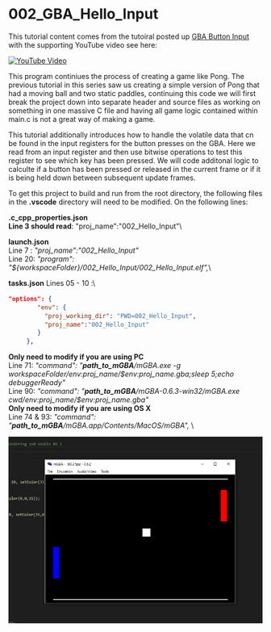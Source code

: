 # 002_GBA_Hello_Input

This tutorial content comes from the tutoiral posted up [GBA Button Input](https://jamiedstewart.github.io/gba%20dev/2019/02/16/GBA-Dev-My-First-Pixels.html) with the supporting YouTube video see here:

[![YouTube Video](https://img.youtube.com/vi/Rj0lf46iljc/0.jpg)](https://www.youtube.com/embed/Rj0lf46iljc)

This program continiues the process of creating a game like Pong. The previous tutorial in this series saw us creating a simple version of Pong that had a moving ball and two static paddles, continuing this code we will first break the project down into separate header and source files as working on something in one massive C file and having all game logic contained within main.c is not a great way of making a game.  

This tutorial additionally introduces how to handle the volatile data that cn be found in the input registers for the button presses on the GBA. Here we read from an input register and then use bitwise operations to test this register to see which key has been pressed. We will code additonal logic to calculte if a button has been pressed or released in the current frame or if it is being held down between subsequent update frames.

To get this project to build and run from the root directory, the following files in the **.vscode** directory will need to be modified. On the following lines:

**.c_cpp_properties.json**\
**Line 3 should read**: "proj_name":"002_Hello_Input"\

**launch.json**  
Line 7 : *"proj_name":"002_Hello_Input"* \
Line 20: *"program": "${workspaceFolder}/002_Hello_Input/002_Hello_Input.elf",*\

**tasks.json**
Lines 05 - 10 :\
```JSON
"options": {
        "env": {
          "proj_working_dir": "PWD=002_Hello_Input",
          "proj_name":"002_Hello_Input"
        }
     },
```

 **Only need to modify if you are using PC** \
Line 71: *"command": "**path_to_mGBA**/mGBA.exe -g ${workspaceFolder}/$env:proj_name/$env:proj_name.gba;sleep 5;echo debuggerReady"* \
Line 90: *"command": "**path_to_mGBA**/mGBA-0.6.3-win32/mGBA.exe ${cwd}/$env:proj_name/$env:proj_name.gba"* \
**Only need to modify if you are using OS X** \
Line 74 & 93: *"command": "**path_to_mGBA**/mGBA.app/Contents/MacOS/mGBA",* \

![Look It Works](./images/screenshot.PNG)
